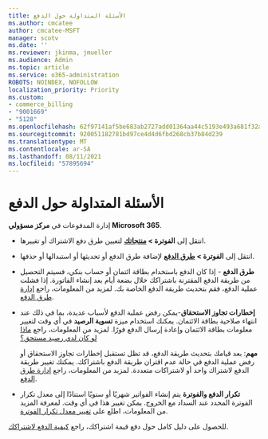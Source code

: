 ```yaml
---
title: الأسئلة المتداولة حول الدفع
ms.author: cmcatee
author: cmcatee-MSFT
manager: scotv
ms.date: ''
ms.reviewer: jkinma, jmueller
ms.audience: Admin
ms.topic: article
ms.service: o365-administration
ROBOTS: NOINDEX, NOFOLLOW
localization_priority: Priority
ms.custom:
- commerce_billing
- "9001669"
- "5128"
ms.openlocfilehash: 62f97141af5be683ab2727add01364aa44c5193e493a681f32acd208f7197825
ms.sourcegitcommit: 920051182781bd97ce4d4d6fbd268cb37b84d239
ms.translationtype: MT
ms.contentlocale: ar-SA
ms.lasthandoff: 08/11/2021
ms.locfileid: "57895694"
---
```

# <a name="payment-faq"></a>الأسئلة المتداولة حول الدفع

إدارة المدفوعات في **مركز مسؤولي Microsoft 365**.

- انتقل إلى **الفوترة > [منتجاتك](https://go.microsoft.com/fwlink/p/?linkid=842054)** لتعيين طرق دفع الاشتراك أو تغييرها.
- انتقل إلى **الفوترة > [طرق الدفع](https://go.microsoft.com/fwlink/p/?linkid=2018806)** لإضافة طرق الدفع أو تحديثها أو استبدالها أو حذفها.

- **طرق الدفع** - إذا كان الدفع باستخدام بطاقة ائتمان أو حساب بنكي، فسيتم التحصيل من طريقة الدفع المقترنة باشتراكك خلال بضعة أيام بعد إنشاء الفاتورة. إذا فشلت عملية الدفع، فقم بتحديث طريقة الدفع الخاصة بك. لمزيد من المعلومات، راجع [إدارة طرق الدفع](https://docs.microsoft.com/microsoft-365/commerce/billing-and-payments/manage-payment-methods).

- **إخطارات تجاوز الاستحقاق**-يمكن رفض عملية الدفع لأسباب عديدة، بما في ذلك عند انتهاء صلاحية بطاقة الائتمان. يمكنك استخدام ميزة **تسوية الرصيد** في أي وقت لتغيير معلومات بطاقة الائتمان وإعادة إرسال الدفع فورًا. لمزيد من المعلومات، راجع [ماذا لو كان لدي رصيد مستحق؟](https://docs.microsoft.com/microsoft-365/commerce/billing-and-payments/pay-for-your-subscription#what-if-i-have-an-outstanding-balance)

    **مهم**: بعد قيامك بتحديث طريقة الدفع، قد تظل تستقبل إخطارات تجاوز الاستحقاق أو رفض عملية الدفع في حالة عدم اقتران طريقة الدفع باشتراكك. يمكنك تغيير طريقة الدفع لاشتراك واحد أو لاشتراكات متعددة. لمزيد من المعلومات، راجع [إدارة طرق الدفع](https://docs.microsoft.com/microsoft-365/commerce/billing-and-payments/manage-payment-methods).

- **تكرار الدفع والفوترة** يتم إنشاء الفواتير شهريًا أو سنويًا استنادًا إلى معدل تكرار الفوترة المحدد عند السداد مع الخروج. يمكن تغيير هذا في أي وقت. لمعرفة المزيد من المعلومات، اطلع على [تغيير معدل تكرار الفوترة](https://docs.microsoft.com/microsoft-365/commerce/billing-and-payments/change-payment-frequency).

للحصول على دليل كامل حول دفع قيمة اشتراكك، راجع [كيفية الدفع لاشتراكك](https://docs.microsoft.com/microsoft-365/commerce/billing-and-payments/pay-for-your-subscription).
